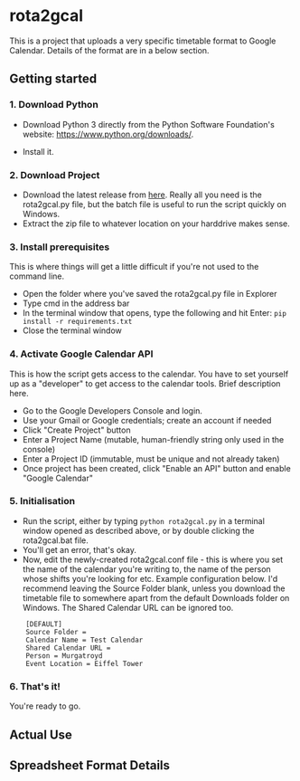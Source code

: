 # rota2gcal
This is a project that uploads a very specific timetable format to Google Calendar. Details of the format are in a below section.

## Getting started

### 1. Download Python

+ Download Python 3 directly from the Python Software Foundation's website: https://www.python.org/downloads/.

+ Install it.

### 2. Download Project

+ Download the latest release from [here](https://github.com/nocalla/rota2gcal/releases). Really all you need is the rota2gcal.py file, but the batch file is useful to run the script quickly on Windows.
+ Extract the zip file to whatever location on your harddrive makes sense.

### 3. Install prerequisites

This is where things will get a little difficult if you're not used to the command line.
+ Open the folder where you've saved the rota2gcal.py file in Explorer
+ Type cmd in the address bar
+ In the terminal window that opens, type the following and hit Enter:
`pip install -r requirements.txt`
+ Close the terminal window

### 4. Activate Google Calendar API

This is how the script gets access to the calendar. You have to set yourself up as a "developer" to get access to the calendar tools. Brief description here. 
+ Go to the Google Developers Console and login.
+ Use your Gmail or Google credentials; create an account if needed
+ Click "Create Project" button
+ Enter a Project Name (mutable, human-friendly string only used in the console)
+ Enter a Project ID (immutable, must be unique and not already taken)
+ Once project has been created, click "Enable an API" button and enable "Google Calendar"

### 5. Initialisation

+ Run the script, either by typing `python rota2gcal.py` in a terminal window opened as described above, or by double clicking the rota2gcal.bat file.
+ You'll get an error, that's okay.
+ Now, edit the newly-created rota2gcal.conf file - this is where you set the name of the calendar you're writing to, the name of the person whose shifts you're looking for etc. Example configuration below. I'd recommend leaving the Source Folder blank, unless you download the timetable file to somewhere apart from the default Downloads folder on Windows. The Shared Calendar URL can be ignored too.
```
    [DEFAULT]
    Source Folder = 
    Calendar Name = Test Calendar
    Shared Calendar URL = 
    Person = Murgatroyd
    Event Location = Eiffel Tower
```

### 6. That's it!

You're ready to go. 

## Actual Use

## Spreadsheet Format Details

